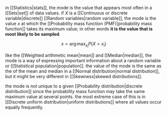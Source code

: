in [[Statistics|stats]], the mode is the value that appears most often in a [[Sets|set]] of data values. if $X$ is a [[Continuous or discrete variable|discrete]] [[Random variables|random variable]], the mode is the value $x$ at which the [[Probability mass function (PMF)|probability mass function]] takes its maximum value; in other words **it is the value that is most likely to be sampled**.

$$
x=\arg\max_{x_i} P(X = x_i)
$$

like the [[Weighted arithmetic mean|mean]] and [[Median|median]], the mode is a way of expressing important information about a random variable or [[Statistical population|population]]. the value of the mode is the same as the of the mean and median in a [[Normal distribution|normal distribution]], but it might be very different in [[Skewness|skewed distributions]].

the mode is not unique to a given [[Probability distribution|discrete distribution]] since the probability mass function may take the same maximum value at several points. the most extreme case of this is in [[Discrete uniform distribution|uniform distributions]] where all values occur equally frequently. 